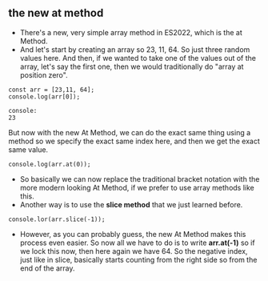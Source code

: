 ## the new at method

- There's a new, very simple array method in ES2022, which is the at Method.
- And let's start by creating an array so 23, 11, 64. So just three random values here. And then, if we wanted to take one of the values out of the array, let's say the first one, then we would traditionally do "array at position zero".
```
const arr = [23,11, 64];
console.log(arr[0]);

console:
23
```
  But now with the new At Method, we can do the exact same thing using a method so we specify the exact same index here, and then we get the exact same value. 
  ```
  console.log(arr.at(0));
  ```
- So basically we can now replace the traditional bracket notation with the more modern looking At Method, if we prefer to use array methods like this.
- Another way is to use the **slice method** that we just learned before. 
```
console.lor(arr.slice(-1));
```
- However, as you can probably guess, the new At Method makes this process even easier. So now all we have to do is to write **arr.at(-1)** so if we lock this now, then here again we have 64. So the negative index, just like in slice, basically starts counting from the right side so from the end of the array. 


